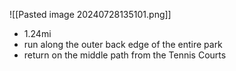 ![[Pasted image 20240728135101.png]]
- 1.24mi 
- run along the outer back edge of the entire park
- return on the middle path from the Tennis Courts